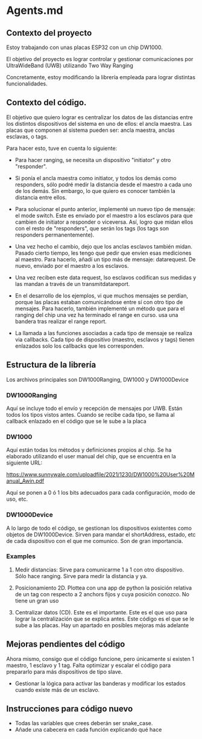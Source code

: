 # Agents.md 

## Contexto del proyecto

Estoy trabajando con unas placas ESP32 con un chip DW1000. 

El objetivo del proyecto es lograr controlar y gestionar comunicaciones por UltraWideBand (UWB) utilizando Two Way Ranging

Concretamente, estoy modificando la librería empleada para lograr distintas funcionalidades. 

## Contexto del código.

El objetivo que quiero lograr es centralizar los datos de las distancias entre los distintos dispositivos del sistema en uno de ellos: el ancla maestra. 
Las placas que componen al sistema pueden ser: ancla maestra, anclas esclavas, o tags. 

Para hacer esto, tuve en cuenta lo siguiente: 

- Para hacer ranging, se necesita un dispositivo "initiator" y otro "responder". 
- Si ponía el ancla maestra como initiator, y todos los demás como responders, sólo podré medir la distancia desde el maestro a cada uno de los demás. Sin embargo, lo que quiero es conocer también la distancia entre ellos. 
- Para solucionar el punto anterior, implementé un nuevo tipo de mensaje: el mode switch. Este es enviado por el maestro a los esclavos para que cambien de initiator a responder o viceversa. Así, logro que midan ellos con el resto de "responders", que serán los tags (los tags son responders permanentemente). 
- Una vez hecho el cambio, dejo que los anclas esclavos también midan. Pasado cierto tiempo, les tengo que pedir que envíen esas mediciones al maestro. Para hacerlo, añadí un tipo más de mensaje: datarequest. De nuevo, enviado por el maestro a los esclavos. 
- Una vez reciben este data request, lso esclavos codifican sus medidas y las mandan a través de un transmitdatareport.
- En el desarrollo de los ejemplos, vi que muchos mensajes se perdían, porque las placas estaban comunicándose entre sí con otro tipo de mensajes. Para hacerlo, también implementé un método que para el ranging del chip una vez ha terminado el range en curso. usa una bandera tras realizar el range report. 


- La llamada a las funciones asociadas a cada tipo de mensaje se realiza via callbacks. Cada tipo de dispositivo (maestro, esclavos y tags) tienen enlazados solo los callbacks que les corresponden. 

## Estructura de la librería

Los archivos principales son DW1000Ranging, DW1000 y DW1000Device 

### DW1000Ranging

Aquí se incluye todo el envío y recepción de mensajes por UWB. Están todos los tipos vistos antes. Cuando se recibe cada tipo, se llama al callback enlazado en el código que se le sube a la placa

### DW1000

Aquí están todas los métodos y definiciones propios al chip. Se ha elaborado utilizando el user manual del chip, que se encuentra en la siguiente URL: 

https://www.sunnywale.com/uploadfile/2021/1230/DW1000%20User%20Manual_Awin.pdf 

Aquí se ponen a 0 ó 1 los bits adecuados para cada configuración, modo de uso, etc. 

### DW1000Device

A lo largo de todo el código, se gestionan los dispositivos existentes como objetos de DW1000Device. 
Sirven para mandar el shortAddress, estado, etc de cada dispositivo con el que me comunico. 
Son de gran importancia.


### Examples

1. Medir distancias: Sirve para comunicarme 1 a 1 con otro dispositivo. Sólo hace ranging. Sirve para medir la distancia y ya. 

2. Posicionamiento 2D. Plottea con una app de python la posición relativa de un tag con respecto a 2 anchors fijos y cuya posición conozco. No tiene un gran uso

3. Centralizar datos (CD). Este es el importante. 
    Este es el que uso para lograr la centralización que se explica antes. Este código es el que se le sube a las placas.
    Hay un apartado en posibles mejoras más adelante

## Mejoras pendientes del código

Ahora mismo, consigo que el código funcione, pero únicamente si existen 1 maestro, 1 esclavo y 1 tag. Falta optimizar y escalar el código para prepararlo para más dispositivos de tipo slave. 


- Gestionar la lógica para activar las banderas y modificar los estados cuando existe más de un esclavo. 







## Instrucciones para código nuevo 

- Todas las variables que crees deberán ser snake_case.
- Añade una cabecera en cada función explicando qué hace



